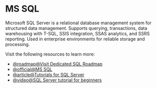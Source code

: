 # MS SQL

Microsoft SQL Server is a relational database management system for structured data management. Supports querying, transactions, data warehousing with T-SQL, SSIS integration, SSAS analytics, and SSRS reporting. Used in enterprise environments for reliable storage and processing.

Visit the following resources to learn more:

- [@roadmap@Visit Dedicated SQL Roadmap](https://roadmap.sh/sql)
- [@official@MS SQL](https://www.microsoft.com/en-ca/sql-server/)
- [@article@Tutorials for SQL Server](https://docs.microsoft.com/en-us/sql/sql-server/tutorials-for-sql-server-2016?view=sql-server-ver15)
- [@video@SQL Server tutorial for beginners](https://www.youtube.com/watch?v=-EPMOaV7h_Q)
